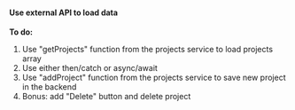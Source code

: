 #### Use external API to load data

**To do:**
1. Use "getProjects" function from the projects service to load projects array
2. Use either then/catch or async/await
3. Use "addProject" function from the projects service to save new project in the backend 
4. Bonus: add "Delete" button and delete project

